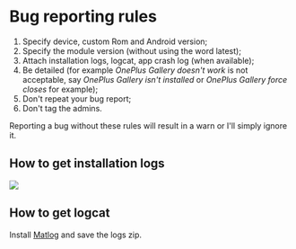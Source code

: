 # Bug reporting rules

1. Specify device, custom Rom and Android version;
2. Specify the module version (without using the word latest);
3. Attach installation logs, logcat, app crash log (when available);
4. Be detailed (for example _OnePlus Gallery doesn't work_ is not acceptable, say _OnePlus Gallery isn't installed_ or _OnePlus Gallery force closes_ for example);
5. Don't repeat your bug report;
6. Don't tag the admins.

Reporting a bug without these rules will result in a warn or I'll simply ignore it.

## How to get installation logs
![](https://github.com/Magisk-Modules-Repo/Oxy-ify/blob/master/Screenshot.jpg)

## How to get logcat

Install [Matlog](https://play.google.com/store/apps/details?id=com.pluscubed.matlog&hl=en_US) and save the logs zip.
